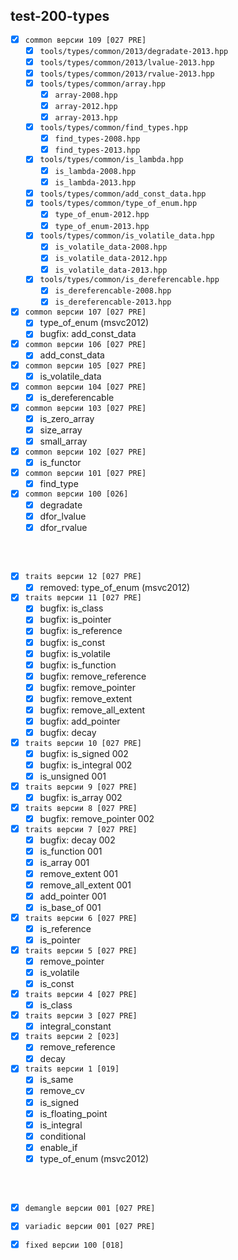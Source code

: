 
test-200-types
---
  - [x] `common версии 109 [027 PRE]`  
    - [x] `tools/types/common/2013/degradate-2013.hpp`  
    - [x] `tools/types/common/2013/lvalue-2013.hpp`  
    - [x] `tools/types/common/2013/rvalue-2013.hpp`  
    - [x] `tools/types/common/array.hpp`  
      - [x] `array-2008.hpp`  
      - [x] `array-2012.hpp`  
      - [x] `array-2013.hpp`  
    - [x] `tools/types/common/find_types.hpp`  
      - [x] `find_types-2008.hpp`  
      - [x] `find_types-2013.hpp`  
    - [x] `tools/types/common/is_lambda.hpp`  
      - [x] `is_lambda-2008.hpp`  
      - [x] `is_lambda-2013.hpp`  
    - [x] `tools/types/common/add_const_data.hpp`  
    - [x] `tools/types/common/type_of_enum.hpp`  
      - [x] `type_of_enum-2012.hpp`  
      - [x] `type_of_enum-2013.hpp`  
    - [x] `tools/types/common/is_volatile_data.hpp`  
      - [x] `is_volatile_data-2008.hpp`  
      - [x] `is_volatile_data-2012.hpp`  
      - [x] `is_volatile_data-2013.hpp`  
    - [x] `tools/types/common/is_dereferencable.hpp`  
      - [x] `is_dereferencable-2008.hpp`  
      - [x] `is_dereferencable-2013.hpp`  
  - [x] `common версии 107 [027 PRE]`  
    - [x] type_of_enum (msvc2012)  
    - [x] bugfix: add_const_data  
  - [x] `common версии 106 [027 PRE]`  
    - [x] add_const_data  
  - [x] `common версии 105 [027 PRE]`  
    - [x] is_volatile_data  
  - [x] `common версии 104 [027 PRE]`  
    - [x] is_dereferencable  
  - [x] `common версии 103 [027 PRE]`  
    - [x] is_zero_array  
    - [x] size_array  
    - [x] small_array  
  - [x] `common версии 102 [027 PRE]`  
    - [x] is_functor  
  - [x] `common версии 101 [027 PRE]`  
    - [x] find_type  
  - [x] `common версии 100 [026]`  
    - [x] degradate  
    - [x] dfor_lvalue  
    - [x] dfor_rvalue  

<br />
<br />

  - [x] `traits версии 12 [027 PRE]`  
    - [x] removed: type_of_enum (msvc2012)  
  - [x] `traits версии 11 [027 PRE]`  
     - [x] bugfix: is_class
     - [x] bugfix: is_pointer
     - [x] bugfix: is_reference
     - [x] bugfix: is_const
     - [x] bugfix: is_volatile
     - [x] bugfix: is_function
     - [x] bugfix: remove_reference
     - [x] bugfix: remove_pointer
     - [x] bugfix: remove_extent
     - [x] bugfix: remove_all_extent
     - [x] bugfix: add_pointer
     - [x] bugfix: decay
  - [x] `traits версии 10 [027 PRE]`  
    - [x] bugfix: is_signed    002 
    - [x] bugfix: is_integral  002 
    - [x] is_unsigned          001 
  - [x] `traits версии 9 [027 PRE]`  
    - [x] bugfix: is_array    002 
  - [x] `traits версии 8 [027 PRE]`  
    - [x] bugfix: remove_pointer 002 
  - [x] `traits версии 7 [027 PRE]`  
     - [x] bugfix: decay      002
     - [x] is_function        001
     - [x] is_array           001
     - [x] remove_extent      001
     - [x] remove_all_extent  001
     - [x] add_pointer        001
     - [x] is_base_of         001
  - [x] `traits версии 6 [027 PRE]`  
    - [x] is_reference  
    - [x] is_pointer  
  - [x] `traits версии 5 [027 PRE]`  
    - [x] remove_pointer  
    - [x] is_volatile  
    - [x] is_const  
  - [x] `traits версии 4 [027 PRE]`  
    - [x] is_class  
  - [x] `traits версии 3 [027 PRE]`  
    - [x] integral_constant  
  - [x] `traits версии 2 [023]`  
    - [x] remove_reference  
    - [x] decay  
  - [x] `traits версии 1 [019]`  
    - [x] is_same  
    - [x] remove_cv  
    - [x] is_signed  
    - [x] is_floating_point  
    - [x] is_integral  
    - [x] conditional  
    - [x] enable_if  
    - [x] type_of_enum (msvc2012)  

<br />
<br />

  - [x] `demangle версии 001 [027 PRE]`  
  - [x] `variadic версии 001 [027 PRE]`  
  - [x] `fixed версии 100 [018]`  



